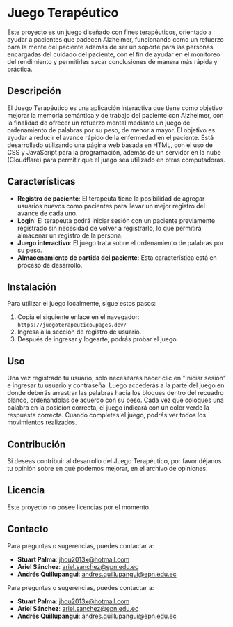 # Juego Terapéutico

Este proyecto es un juego diseñado con fines terapéuticos, orientado a ayudar a pacientes que padecen Alzheimer, funcionando como un refuerzo para la mente del paciente además de ser un soporte para las personas encargadas del cuidado del paciente, con el fin de ayudar en el monitoreo del rendimiento y permitirles sacar conclusiones de manera más rápida y práctica.

## Descripción

El Juego Terapéutico es una aplicación interactiva que tiene como objetivo mejorar la memoria semántica y de trabajo del paciente con Alzheimer, con la finalidad de ofrecer un refuerzo mental mediante un juego de ordenamiento de palabras por su peso, de menor a mayor. El objetivo es ayudar a reducir el avance rápido de la enfermedad en el paciente. Está desarrollado utilizando una página web basada en HTML, con el uso de CSS y JavaScript para la programación, además de un servidor en la nube (Cloudflare) para permitir que el juego sea utilizado en otras computadoras.

## Características

- **Registro de paciente**: El terapeuta tiene la posibilidad de agregar usuarios nuevos como pacientes para llevar un mejor registro del avance de cada uno.
- **Login**: El terapeuta podrá iniciar sesión con un paciente previamente registrado sin necesidad de volver a registrarlo, lo que permitirá almacenar un registro de la persona.
- **Juego interactivo**: El juego trata sobre el ordenamiento de palabras por su peso.
- **Almacenamiento de partida del paciente**: Esta característica está en proceso de desarrollo.

## Instalación

Para utilizar el juego localmente, sigue estos pasos:

1. Copia el siguiente enlace en el navegador:  
   `https://juegoterapeutico.pages.dev/`
2. Ingresa a la sección de registro de usuario.
3. Después de ingresar y logearte, podrás probar el juego.

## Uso

Una vez registrado tu usuario, solo necesitarás hacer clic en "Iniciar sesión" e ingresar tu usuario y contraseña. Luego accederás a la parte del juego en donde deberás arrastrar las palabras hacia los bloques dentro del recuadro blanco, ordenándolas de acuerdo con su peso. Cada vez que coloques una palabra en la posición correcta, el juego indicará con un color verde la respuesta correcta. Cuando completes el juego, podrás ver todos los movimientos realizados.

## Contribución

Si deseas contribuir al desarrollo del Juego Terapéutico, por favor déjanos tu opinión sobre en qué podemos mejorar, en el archivo de opiniones.

## Licencia

Este proyecto no posee licencias por el momento.

## Contacto

Para preguntas o sugerencias, puedes contactar a:  
- **Stuart Palma**: jhou2013x@hotmail.com  
- **Ariel Sánchez**: ariel.sanchez@epn.edu.ec  
- **Andrés Quillupangui**: andres.quillupangui@epn.edu.ec

Para preguntas o sugerencias, puedes contactar a:  
- **Stuart Palma**: jhou2013x@hotmail.com  
- **Ariel Sánchez**: ariel.sanchez@epn.edu.ec  
- **Andrés Quillupangui**: andres.quillupangui@epn.edu.ec
